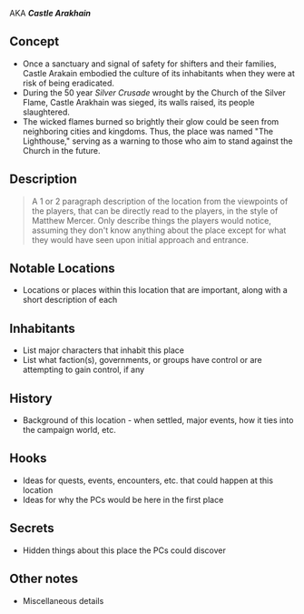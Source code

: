 AKA ***Castle Arakhain***
## Concept
- Once a sanctuary and signal of safety for shifters and their families, Castle Arakain embodied the culture of its inhabitants when they were at risk of being eradicated.
- During the 50 year *Silver Crusade* wrought by the Church of the Silver Flame, Castle Arakhain was sieged, its walls raised, its people slaughtered. 
- The wicked flames burned so brightly their glow could be seen from neighboring cities and kingdoms. Thus, the place was named "The Lighthouse," serving as a warning to those who aim to stand against the Church in the future.

## Description
> A 1 or 2 paragraph description of the location from the viewpoints of the players, that can be directly read to the players, in the style of Matthew Mercer. Only describe things the players would notice, assuming they don't know anything about the place except for what they would have seen upon initial approach and entrance.

## Notable Locations
- Locations or places within this location that are important, along with a short description of each
## Inhabitants
- List major characters that inhabit this place
- List what faction(s), governments, or groups have control or are attempting to gain control, if any

## History
- Background of this location - when settled, major events, how it ties into the campaign world, etc.

## Hooks
- Ideas for quests, events, encounters, etc. that could happen at this location
- Ideas for why the PCs would be here in the first place

## Secrets
- Hidden things about this place the PCs could discover

## Other notes
- Miscellaneous details